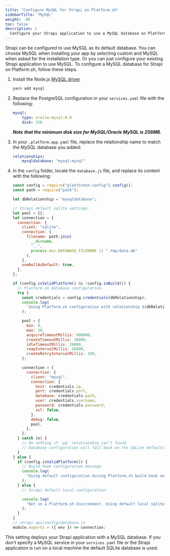 ```yaml
---
title: "Configure MySQL for Strapi on Platform.sh"
sidebarTitle: "MySQL"
weight: -80
toc: false
description: |
  Configure your Strapi application to use a MySQL database on Platform.sh.
---
```


Strapi can be configured to use MySQL as its default database.
You can choose MySQL when installing your app by selecting custom and MySQL when asked for the installation type.
Or you can just configure your existing Strapi application to use MySQL.
To configure a MySQL database for Strapi on Platform.sh, follow these steps.

1. Install the Node.js [MySQL driver](https://yarnpkg.com/package/mysql)

   ```bash
   yarn add mysql
   ```

2. Replace the PostgreSQL configuration in your `services.yaml` file with the following:

   ```yaml
   mysql:
       type: oracle-mysql:8.0
       disk: 256
   ```

   **_Note that the minimum disk size for MySQL/Oracle MySQL is 256MB._**

3. In your `.platform.app.yaml` file, replace the relationship name to match the MySQL database you added:

   ```yaml
   relationships:
       mysqldatabase: "mysql:mysql"
   ```

4. In the `config` folder, locate the `database.js` file, and replace its content with the following:

   ```js
   const config = require("platformsh-config").config();
   const path = require("path");

   let dbRelationship = "mysqldatabase";

   // Strapi default sqlite settings.
   let pool = {};
   let connection = {
     connection: {
       client: "sqlite",
       connection: {
         filename: path.join(
           __dirname,
           "..",
           process.env.DATABASE_FILENAME || ".tmp/data.db"
         ),
       },
       useNullAsDefault: true,
     },
   };

   if (config.isValidPlatform() && !config.inBuild()) {
     // Platform.sh database configuration.
     try {
       const credentials = config.credentials(dbRelationship);
       console.log(
         `Using Platform.sh configuration with relationship ${dbRelationship}.`
       );

       pool = {
         min: 0,
         max: 10,
         acquireTimeoutMillis: 600000,
         createTimeoutMillis: 30000,
         idleTimeoutMillis: 20000,
         reapIntervalMillis: 20000,
         createRetryIntervalMillis: 200,
       };

       connection = {
         connection: {
           client: "mysql",
           connection: {
             host: credentials.ip,
             port: credentials.port,
             database: credentials.path,
             user: credentials.username,
             password: credentials.password,
             ssl: false,
           },
           debug: false,
           pool,
         },
       };
     } catch (e) {
       // Do nothing if 'pg' relationship isn't found.
       // Database configuration will fall back on the SQLite defaults.
     }
   } else {
     if (config.isValidPlatform()) {
       // Build hook configuration message.
       console.log(
         "Using default configuration during Platform.sh build hook until relationships are available."
       );
     } else {
       // Strapi default local configuration.

       console.log(
         "Not in a Platform.sh Environment. Using default local sqlite configuration."
       );
     }
   }
   // strapi-api/config/database.js
   module.exports = ({ env }) => connection;
   ```

This setting deploys your Strapi application with a MySQL database.
If you don't specify a MySQL service in your `services.yaml` file or the Strapi application is run on a local machine
the default SQLite database is used.
